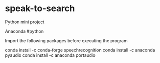 # speak-to-search
Python mini project 

Anaconda 
#python


Import the following packages before executing the program

conda install -c conda-forge speechrecognition
conda install -c anaconda pyaudio
conda install -c anaconda portaudio



